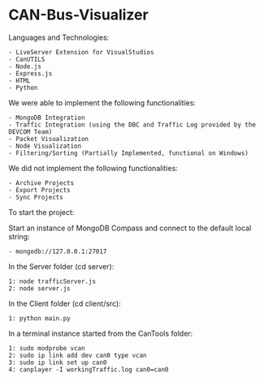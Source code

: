 # CAN-Bus-Visualizer

Languages and Technologies:

    - LiveServer Extension for VisualStudios
    - CanUTILS
    - Node.js
    - Express.js
    - HTML
    - Python

We were able to implement the following functionalities:

    - MongoDB Integration
    - Traffic Integration (using the DBC and Traffic Log provided by the DEVCOM Team)
    - Packet Visualization
    - Node Visualization
    - Filtering/Sorting (Partially Implemented, functional on Windows) 
    
We did not implement the following functionalities:

    - Archive Projects
    - Export Projects
    - Sync Projects 
    
To start the project:

Start an instance of MongoDB Compass and connect to the default local string:

    - mongodb://127.0.0.1:27017

In the Server folder (cd server):
    
    1: node trafficServer.js
    2: node server.js

In the Client folder (cd client/src):

    1: python main.py 
    
In a terminal instance started from the CanTools folder:

    1: sudo modprobe vcan
    2: sudo ip link add dev can0 type vcan
    3: sudo ip link set up can0
    4: canplayer -I workingTraffic.log can0=can0
